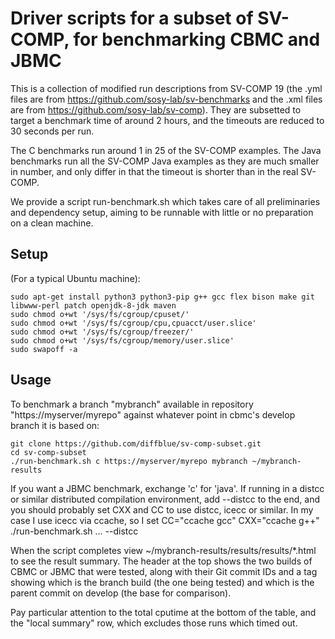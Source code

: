 # Driver scripts for a subset of SV-COMP, for benchmarking CBMC and JBMC

This is a collection of modified run descriptions from SV-COMP 19
(the .yml files are from https://github.com/sosy-lab/sv-benchmarks and the
.xml files are from https://github.com/sosy-lab/sv-comp). They are
subsetted to target a benchmark time of around 2 hours, and the timeouts
are reduced to 30 seconds per run.

The C benchmarks run around 1 in 25 of the SV-COMP examples. The Java
benchmarks run all the SV-COMP Java examples as they are much smaller
in number, and only differ in that the timeout is shorter than in the
real SV-COMP.

We provide a script run-benchmark.sh which takes care of all preliminaries
and dependency setup, aiming to be runnable with little or no preparation on a clean machine.

## Setup

(For a typical Ubuntu machine):

    sudo apt-get install python3 python3-pip g++ gcc flex bison make git libwww-perl patch openjdk-8-jdk maven
    sudo chmod o+wt '/sys/fs/cgroup/cpuset/'
    sudo chmod o+wt '/sys/fs/cgroup/cpu,cpuacct/user.slice'
    sudo chmod o+wt '/sys/fs/cgroup/freezer/'
    sudo chmod o+wt '/sys/fs/cgroup/memory/user.slice'
    sudo swapoff -a

## Usage

To benchmark a branch "mybranch" available in repository "https://myserver/myrepo"
against whatever point in cbmc's develop branch it is based on:

    git clone https://github.com/diffblue/sv-comp-subset.git
    cd sv-comp-subset
    ./run-benchmark.sh c https://myserver/myrepo mybranch ~/mybranch-results

If you want a JBMC benchmark, exchange 'c' for 'java'. If running in a distcc or
similar distributed compilation environment, add --distcc to the end, and you should
probably set CXX and CC to use distcc, icecc or similar. In my case I use icecc via
ccache, so I set CC="ccache gcc" CXX="ccache g++" ./run-benchmark.sh ... --distcc

When the script completes view ~/mybranch-results/results/results/*.html to see
the result summary. The header at the top shows the two builds of CBMC or JBMC
that were tested, along with their Git commit IDs and a tag showing which is the
branch build (the one being tested) and which is the parent commit on develop
(the base for comparison).

Pay particular attention to the total cputime at the bottom
of the table, and the "local summary" row, which excludes those runs which timed
out.
